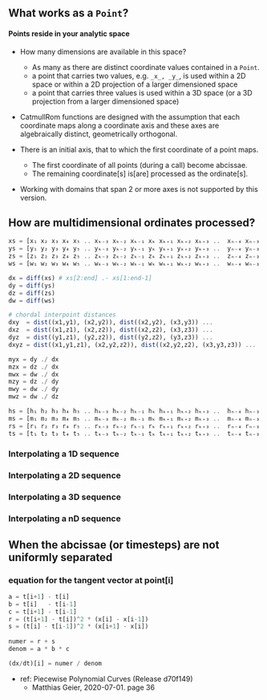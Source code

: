 ## What works as a `Point`?

#### Points reside in your analytic space

- How many dimensions are available in this space?
    - As many as there are distinct coordinate values contained in a `Point`.
    - a point that carries two values, e.g. `_x_, _y_`, is used within
      a 2D space or within a 2D projection of a larger dimensioned space
    - a point that carries three values is used within a 3D space
      (or a 3D projection from a larger dimensioned space)
      
- CatmullRom functions are designed with the assumption that each coordinate
  maps along a coordinate axis and these axes are algebraically distinct,
  geometrically orthogonal.
  
 - There is an initial axis, that to which the first coordinate of a point maps.
     - The first coordinate of all points (during a call) become abcissae.
     - The remaining coordinate[s] is[are] processed as the ordinate[s].
     
 - Working with domains that span 2 or more axes is not supported by this version.
 
## How are multidimensional ordinates processed?

```julia
xs = [x₁ x₂ x₃ x₄ x₅ .. xₖ₋₃ xₖ₋₂ xₖ₋₁ xₖ xₖ₊₁ xₖ₊₂ xₖ₊₃ ..  xₙ₋₄ xₙ₋₃ xₙ₋₂ xₙ₋₁ xₙ][:]
ys = [y₁ y₂ y₃ y₄ y₅ .. yₖ₋₃ yₖ₋₂ yₖ₋₁ yₖ yₖ₊₁ yₖ₊₂ yₖ₊₃ ..  yₙ₋₄ yₙ₋₃ yₙ₋₂ yₙ₋₁ yₙ][:]
zs = [z₁ z₂ z₃ z₄ z₅ .. zₖ₋₃ zₖ₋₂ zₖ₋₁ zₖ zₖ₊₁ zₖ₊₂ zₖ₊₃ ..  zₙ₋₄ zₙ₋₃ zₙ₋₂ zₙ₋₁ zₙ][:]
ws = [w₁ w₂ w₃ w₄ w₅ .. wₖ₋₃ wₖ₋₂ wₖ₋₁ wₖ wₖ₊₁ wₖ₊₂ wₖ₊₃ ..  wₙ₋₄ wₙ₋₃ wₙ₋₂ wₙ₋₁ wₙ][:]

dx = diff(xs) # xs[2:end] .- xs[1:end-1]
dy = diff(ys)
dz = diff(zs)
dw = diff(ws)

# chordal interpoint distances
dxy  = dist((x1,y1), (x2,y2)), dist((x2,y2), (x3,y3)) ...
dxz  = dist((x1,z1), (x2,z2)), dist((x2,z2), (x3,z3)) ...
dyz  = dist((y1,z1), (y2,z2)), dist((y2,z2), (y3,z3)) ...
dxyz = dist((x1,y1,z1), (x2,y2,z2)), dist((x2,y2,z2), (x3,y3,z3)) ...

myx = dy ./ dx
mzx = dz ./ dx
mwx = dw ./ dx
mzy = dz ./ dy
mwy = dw ./ dy
mwz = dw ./ dz

hs = [h₁ h₂ h₃ h₄ h₅ .. hₖ₋₃ hₖ₋₂ hₖ₋₁ hₖ hₖ₊₁ hₖ₊₂ hₖ₊₃ ..  hₙ₋₄ hₙ₋₃ hₙ₋₂ hₙ₋₁ hₙ][:]
ms = [m₁ m₂ m₃ m₄ m₅ .. mₖ₋₃ mₖ₋₂ mₖ₋₁ mₖ mₖ₊₁ mₖ₊₂ mₖ₊₃ ..  mₙ₋₄ mₙ₋₃ mₙ₋₂ mₙ₋₁ mₙ][:]
rs = [r₁ r₂ r₃ r₄ r₅ .. rₖ₋₃ rₖ₋₂ rₖ₋₁ rₖ rₖ₊₁ rₖ₊₂ rₖ₊₃ ..  rₙ₋₄ rₙ₋₃ rₙ₋₂ rₙ₋₁ rₙ][:]
ts = [t₁ t₂ t₃ t₄ t₅ .. tₖ₋₃ tₖ₋₂ tₖ₋₁ tₖ tₖ₊₁ tₖ₊₂ tₖ₊₃ ..  tₙ₋₄ tₙ₋₃ tₙ₋₂ tₙ₋₁ tₙ][:]
```

### Interpolating a 1D sequence

### Interpolating a 2D sequence

### Interpolating a 3D sequence

### Interpolating a nD sequence


## When the abcissae (or timesteps) are not uniformly separated

### equation for the tangent vector at point[i]
```julia
a = t[i+1] - t[i]
b = t[i]   - t[i-1]
c = t[i+1] - t[i-1]
r = (t[i+1] - t[i])^2 * (x[i] - x[i-1])
s = (t[i] - t[i-1])^2 * (x[i+1] - x[i])
 
numer = r + s
denom = a * b * c

(dx/dt)[i] = numer / denom
```
- ref: Piecewise Polynomial Curves (Release d70f149)
    - Matthias Geier, 2020-07-01. page 36
